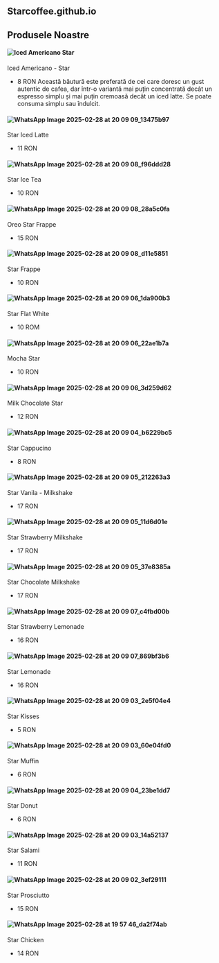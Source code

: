 ## Starcoffee.github.io

## Produsele Noastre

#### ![Iced Americano Star](https://github.com/user-attachments/assets/8ccb18f1-68e0-483c-a30b-059f7d91c90f) 
Iced Americano - Star
  - 8 RON
    Această băutură este preferată de cei care doresc un gust autentic de cafea,
    dar într-o variantă mai puțin concentrată decât un espresso simplu și mai puțin cremoasă decât un iced latte.
    Se poate consuma simplu sau îndulcit.

#### ![WhatsApp Image 2025-02-28 at 20 09 09_13475b97](https://github.com/user-attachments/assets/bb0f5bd4-5d6c-45e8-b447-f2ba16e403a4)
Star Iced Latte
  - 11 RON

#### ![WhatsApp Image 2025-02-28 at 20 09 08_f96ddd28](https://github.com/user-attachments/assets/d390428e-3efd-46b2-b927-c755cb664168)
Star Ice Tea
  - 10 RON

#### ![WhatsApp Image 2025-02-28 at 20 09 08_28a5c0fa](https://github.com/user-attachments/assets/1c5bea30-3d2f-4889-a5a1-8d754b0f4c5d)
Oreo Star Frappe
  - 15 RON

#### ![WhatsApp Image 2025-02-28 at 20 09 08_d11e5851](https://github.com/user-attachments/assets/fc1594d4-4260-4be3-9078-4554d22fe95c)
Star Frappe
  - 10 RON

#### ![WhatsApp Image 2025-02-28 at 20 09 06_1da900b3](https://github.com/user-attachments/assets/66e9f041-ffb5-4f9e-9831-eed66b349702)
Star Flat White
  - 10 ROM
    
#### ![WhatsApp Image 2025-02-28 at 20 09 06_22ae1b7a](https://github.com/user-attachments/assets/7e5199bc-e8d5-4ed2-b8be-cb1dd54be67f)
Mocha Star
  - 10 RON

#### ![WhatsApp Image 2025-02-28 at 20 09 06_3d259d62](https://github.com/user-attachments/assets/e01c0cd0-c28e-438c-9b8a-cd29bf11b4f6)
Milk Chocolate Star
  - 12 RON

#### ![WhatsApp Image 2025-02-28 at 20 09 04_b6229bc5](https://github.com/user-attachments/assets/0a48cd0f-38c1-4714-82c9-c84599a5c9ed)
Star Cappucino
  - 8 RON

#### ![WhatsApp Image 2025-02-28 at 20 09 05_212263a3](https://github.com/user-attachments/assets/e02f9c5e-9c36-4945-a067-16e0b82862f8)
Star Vanila - Milkshake
  - 17 RON

#### ![WhatsApp Image 2025-02-28 at 20 09 05_11d6d01e](https://github.com/user-attachments/assets/af97ecda-16cb-41f8-8644-97f7872c3280)
Star Strawberry Milkshake
  - 17 RON

#### ![WhatsApp Image 2025-02-28 at 20 09 05_37e8385a](https://github.com/user-attachments/assets/1f3bf6b0-2cb3-488e-adbb-cf0ca0a0d58e)
Star Chocolate Milkshake
  - 17 RON

#### ![WhatsApp Image 2025-02-28 at 20 09 07_c4fbd00b](https://github.com/user-attachments/assets/2a25529c-7292-4353-a554-948cfa9e6524)
Star Strawberry Lemonade
  - 16 RON

#### ![WhatsApp Image 2025-02-28 at 20 09 07_869bf3b6](https://github.com/user-attachments/assets/c1aa2ba6-ff9a-4fc4-b8b1-ac4668e10597)
Star Lemonade
  - 16 RON

#### ![WhatsApp Image 2025-02-28 at 20 09 03_2e5f04e4](https://github.com/user-attachments/assets/a8134f35-50a3-44b7-abfb-741de74b9654)
Star Kisses
  - 5 RON

#### ![WhatsApp Image 2025-02-28 at 20 09 03_60e04fd0](https://github.com/user-attachments/assets/9fbcf41f-4612-4ce1-90de-5ad1a4bb55a9)
Star Muffin
  - 6 RON
    
#### ![WhatsApp Image 2025-02-28 at 20 09 04_23be1dd7](https://github.com/user-attachments/assets/d03c0279-9558-4ba7-8bc7-618e5056928a)
Star Donut
  - 6 RON
    
#### ![WhatsApp Image 2025-02-28 at 20 09 03_14a52137](https://github.com/user-attachments/assets/ea0c4640-2580-445e-976e-b0e58770277b)
Star Salami 
  - 11 RON
    
#### ![WhatsApp Image 2025-02-28 at 20 09 02_3ef29111](https://github.com/user-attachments/assets/ada211b9-1e81-41c2-9306-84d48b9a4b14)
Star Prosciutto
  - 15 RON

#### ![WhatsApp Image 2025-02-28 at 19 57 46_da2f74ab](https://github.com/user-attachments/assets/cfac51ed-4d2c-43fd-baad-deca2ffaf8e6)
Star Chicken
  - 14 RON

























      
